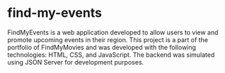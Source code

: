 # find-my-events
FindMyEvents is a web application developed to allow users to view and promote upcoming events in their region. This project is a part of the portfolio of FindMyMovies and was developed with the following technologies: HTML, CSS, and JavaScript. The backend was simulated using JSON Server for development purposes.
